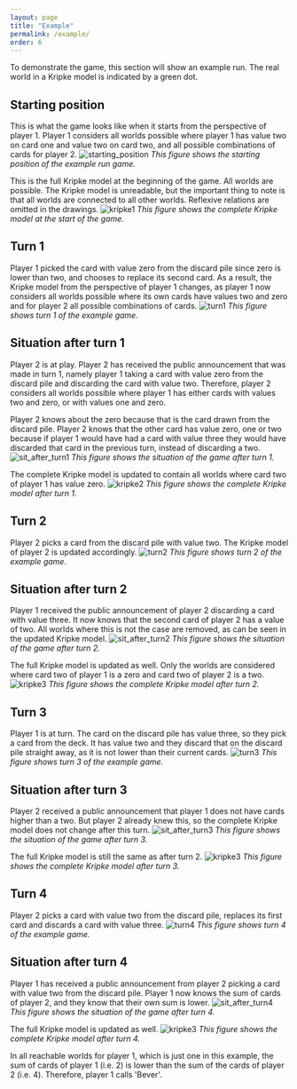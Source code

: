 ```yaml
---
layout: page
title: "Example"
permalink: /example/
order: 6
---
```

To demonstrate the game, this section will show an example run. The real world in a Kripke model is indicated by a green dot.

## Starting position
This is what the game looks like when it starts from the perspective of player 1. Player 1 considers all worlds possible 
where player 1 has value two on card one and value two on card two, and all possible combinations of cards for player 2. 
![starting_position](/images/ex_start.png)
   *This figure shows the starting position of the example run game.*

This is the full Kripke model at the beginning of the game. All worlds are possible. The Kripke model is unreadable, but the 
important thing to note is that all worlds are connected to all other worlds. Reflexive relations are omitted in the drawings.
![kripke1](/images/ex_kripke1.png)
   *This figure shows the complete Kripke model at the start of the game.*

## Turn 1
Player 1 picked the card with value zero from the discard pile since zero is lower than two, and chooses to replace its second card. 
As a result, the Kripke model from the perspective 
of player 1 changes, as player 1 now considers all worlds possible where its own cards have values two and zero and for
player 2 all possible combinations of cards.
![turn1](/images/ex_turn1.png)
   *This figure shows turn 1 of the example game.*

## Situation after turn 1
Player 2 is at play. Player 2 has received the public announcement that was made in turn 1, namely player 1 taking a 
card with value zero from the discard pile and discarding the card with value two. Therefore, player 2 considers all 
worlds possible where player 1 has either cards with values two and zero, or with values one and zero. 

Player 2 knows 
about the zero because that is the card drawn from the discard pile. Player 2 knows that the other card has value zero,
one or two because if player 1 would have had a card with value three they would have discarded that card in the previous turn, instead of discarding a two.
![sit_after_turn1](/images/ex_after_turn1.png)
   *This figure shows the situation of the game after turn 1.*
 
The complete Kripke model is updated to contain all worlds where card two of player 1 has value zero.
![kripke2](/images/ex_kripke2.png)
   *This figure shows the complete Kripke model after turn 1.*

## Turn 2
Player 2 picks a card from the discard pile with value two. The Kripke model of player 2 is updated accordingly.
![turn2](/images/ex_turn2.png)
   *This figure shows turn 2 of the example game.*

## Situation after turn 2
Player 1 received the public announcement of player 2 discarding a card with value three. It now knows that the second
card of player 2 has a value of two. All worlds where this is not the case are removed, as can be seen in the updated 
Kripke model.
![sit_after_turn2](/images/ex_after_turn2.png)
   *This figure shows the situation of the game after turn 2.*

The full Kripke model is updated as well. Only the worlds are considered where card two of player 1 is a zero and card two
of player 2 is a two.
![kripke3](/images/ex_kripke3.png)
   *This figure shows the complete Kripke model after turn 2.*

## Turn 3
Player 1 is at turn. The card on the discard pile has value three, so they pick a card from the deck. 
It has value two and they discard that on the discard pile straight away, as it is not lower than their current cards.
![turn3](/images/ex_turn3.png)
   *This figure shows turn 3 of the example game.*

## Situation after turn 3
Player 2 received a public announcement that player 1 does not have cards higher than a two. But player 2 already knew 
this, so the complete Kripke model does not change after this turn.
![sit_after_turn3](/images/ex_after_turn3.png)
   *This figure shows the situation of the game after turn 3.*

The full Kripke model is still the same as after turn 2.
![kripke3](/images/ex_kripke3.png)
   *This figure shows the complete Kripke model after turn 3.*


## Turn 4
Player 2 picks a card with value two from the discard pile, replaces its first card and discards a card with value three.
![turn4](/images/ex_turn4.png)
   *This figure shows turn 4 of the example game.*

## Situation after turn 4
Player 1 has received a public announcement from player 2 picking a card with value two from the discard pile. Player 1 
now knows the sum of cards of player 2, and they know that their own sum is lower.
![sit_after_turn4](/images/ex_after_turn4.png)
   *This figure shows the situation of the game after turn 4.*

The full Kripke model is updated as well.
![kripke3](/images/ex_kripke4.png)
   *This figure shows the complete Kripke model after turn 4.*


In all reachable worlds for player 1, which is just one in this example, the sum of cards of player 1 
(i.e. 2) is lower than the sum of the cards of player 2 (i.e. 4). Therefore, player 1 calls 'Bever'.
